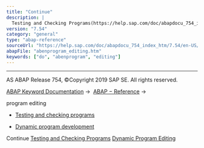 ```yaml
---
title: "Continue"
description: |
  Testing and Checking Programs(https://help.sap.com/doc/abapdocu_754_index_htm/7.54/en-US/abenabap_tests.htm) Dynamic Program Editing(https://help.sap.com/doc/abapdocu_754_index_htm/7.54/en-US/abenabap_language_dynamic.htm)
version: "7.54"
category: "general"
type: "abap-reference"
sourceUrl: "https://help.sap.com/doc/abapdocu_754_index_htm/7.54/en-US/abenprogram_editing.htm"
abapFile: "abenprogram_editing.htm"
keywords: ["do", "abenprogram", "editing"]
---
```


* * *

AS ABAP Release 754, ©Copyright 2019 SAP SE. All rights reserved.

[ABAP Keyword Documentation](https://help.sap.com/doc/abapdocu_754_index_htm/7.54/en-US/abenabap.htm) →  [ABAP − Reference](https://help.sap.com/doc/abapdocu_754_index_htm/7.54/en-US/abenabap_reference.htm) → 

program editing

-   [Testing and checking programs](https://help.sap.com/doc/abapdocu_754_index_htm/7.54/en-US/abenabap_tests.htm)

-   [Dynamic program development](https://help.sap.com/doc/abapdocu_754_index_htm/7.54/en-US/abenabap_language_dynamic.htm)

Continue
[Testing and Checking Programs](https://help.sap.com/doc/abapdocu_754_index_htm/7.54/en-US/abenabap_tests.htm)
[Dynamic Program Editing](https://help.sap.com/doc/abapdocu_754_index_htm/7.54/en-US/abenabap_language_dynamic.htm)